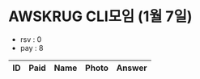 # AWSKRUG CLI모임 (1월 7일)

* rsv : 0
* pay : 8

ID | Paid | Name | Photo | Answer
-- | ---- | ---- | ----- | ------
